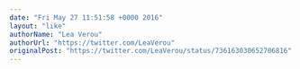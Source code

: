 ```yaml
---
date: "Fri May 27 11:51:58 +0000 2016"
layout: "like"
authorName: "Lea Verou"
authorUrl: "https://twitter.com/LeaVerou"
originalPost: "https://twitter.com/LeaVerou/status/736163030652706816"
---
```

